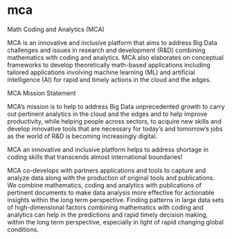 # mca
Math Coding and Analytics (MCA)

MCA is an innovative and inclusive platform that aims to address Big Data challenges and issues in research and development (R&D) combining mathematics with coding and analytics. MCA also elaborates on conceptual frameworks to develop theoretically math-based applications including tailored applications involving machine learning (ML) and artificial intelligence (AI) for rapid and timely actions in the cloud and the edges. 

MCA Mission Statement

MCA’s mission is to help to address Big Data unprecedented growth to carry out pertinent analytics in the cloud and the edges and to help improve productivity, while helping people across sectors, to acquire new skills and develop innovative tools that are necessary for today’s and tomorrow’s jobs as the world of R&D is becoming increasingly digital.

MCA an innovative and inclusive platform helps to address shortage in coding skills that transcends almost international boundaries!

MCA co-develops with partners applications and tools to capture and analyze data along with the production of original tools and publications. We combine mathematics, coding and analytics with publications of pertinent documents to make data analysis more effective for actionable insights within the long term perspective. Finding patterns in large data sets of high-dimensional factors combining mathematics with coding and analytics can help in the predictions and rapid timely decision making, within the long term perspective, especially in light of rapid changing global conditions.

